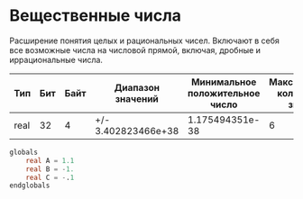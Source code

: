 # Вещественные числа

Расширение понятия целых и рациональных чисел. Включают в себя все возможные числа на числовой прямой, включая, дробные
и иррациональные числа.

| Тип  | Бит | Байт | Диапазон значений   | Минимальное положительное число | Максимальное количество знаков |
|------|-----|------|---------------------|---------------------------------|--------------------------------|
| real | 32  | 4    | +/- 3.402823466e+38 | 1.175494351e-38                 | 6                              |

```SQL
globals
    real A = 1.1
    real B = -1.
    real C = -.1
endglobals
```
